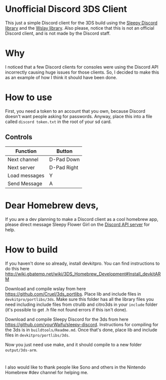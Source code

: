 # Unofficial Discord 3DS Client
This just a simple Discord client for the 3DS build using the [Sleepy Discord library](https://github.com/yourWaifu/sleepy-discord) and the [Wslay library](https://github.com/tatsuhiro-t/wslay). Also please, notice that this is not an official Discord client, and is not made by the Discord staff.

# Why
I noticed that a few Discord clients for consoles were using the Discord API incorrectly causing huge issues for those clients. So, I decided to make this as an example of how I think it should have been done. 

# How to use
First, you need a token to an account that you own, because Discord doesn't want people asking for passwords. Anyway, place this into a file called ``discord token.txt`` in the root of your sd card.

## Controls
| Function      | Button      |
|---------------|-------------|
| Next channel  | D-Pad Down  |
| Next server   | D-Pad Right |
| Load messages | Y           |
| Send Message  | A           |

# Dear Homebrew devs,

If you are a dev planning to make a Discord client as a cool homebrew app, please direct message Sleepy Flower Girl on the [Discord API server](https://discord.gg/discord-api) for help.

# How to build
If you haven't done so already, install devkitpro. You can find instructions to do this here http://wiki.gbatemp.net/wiki/3DS_Homebrew_Development#Install_devkitARM

Download and compile wslay from here https://github.com/Cruel/3ds_portlibs. Place lib and include files in ``devkitpro/portlibs/3ds``. Make sure this folder has all the library files you need including include files from ctrulib and citro3ds in your ``include`` folder (it's possible to get .h file not found errors if this isn't done).

Download and compile Sleepy Discord for the 3ds from here https://github.com/yourWaifu/sleepy-discord. Instructions for compiling for the 3ds is in ``buildtools/Readme.md``. Once that's done, place lib and include files in ``devkitpro/portlibs/3ds``.

Now you just need use make, and it should compile to a new folder ``output/3ds-arm``.

#

I also would like to thank people like Sono and others in the Nintendo Homebrew #dev channel for helping me. 
